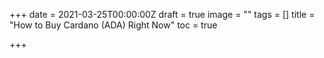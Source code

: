 +++
date = 2021-03-25T00:00:00Z
draft = true
image = ""
tags = []
title = "How to Buy Cardano (ADA) Right Now"
toc = true

+++
